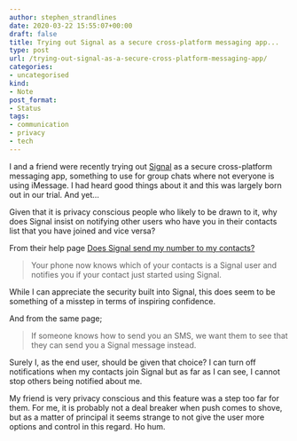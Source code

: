 ```yaml
---
author: stephen_strandlines
date: 2020-03-22 15:55:07+00:00
draft: false
title: Trying out Signal as a secure cross-platform messaging app...
type: post
url: /trying-out-signal-as-a-secure-cross-platform-messaging-app/
categories:
- uncategorised
kind:
- Note
post_format:
- Status
tags:
- communication
- privacy
- tech
---
```


I and a friend were recently trying out [Signal](https://www.signal.org) as a secure cross-platform messaging app, something to use for group chats where not everyone is using iMessage. I had heard good things about it and this was largely born out in our trial. And yet…

Given that it is privacy conscious people who likely to be drawn to it, why does Signal insist on notifying other users who have you in their contacts list that you have joined and vice versa?

From their help page [Does Signal send my number to my contacts?](https://support.signal.org/hc/en-us/articles/360007061452-Does-Signal-send-my-number-to-my-contacts-)



<blockquote>Your phone now knows which of your contacts is a Signal user and notifies you if your contact just started using Signal.</blockquote>



While I can appreciate the security built into Signal, this does seem to be something of a misstep in terms of inspiring confidence.

And from the same page;



<blockquote>If someone knows how to send you an SMS, we want them to see that they can send you a Signal message instead.</blockquote>



Surely I, as the end user, should be given that choice? I can turn off notifications when my contacts join Signal but as far as I can see, I cannot stop others being notified about me.

My friend is very privacy conscious and this feature was a step too far for them. For me, it is probably not a deal breaker when push comes to shove, but as a matter of principal it seems strange to not give the user more options and control in this regard. Ho hum.
